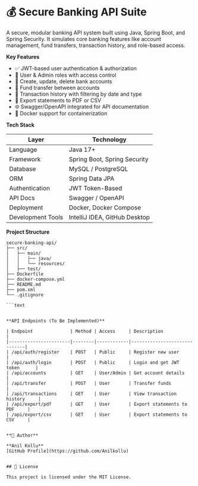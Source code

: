 # 💰 Secure Banking API Suite
A secure, modular banking API system built using Java, Spring Boot, and Spring Security. It simulates core banking features like account management, fund transfers, transaction history, and role-based access.

**Key Features**
- ✅ JWT-based user authentication & authorization
- 👤 User & Admin roles with access control
- 🏦 Create, update, delete bank accounts
- 🔁 Fund transfer between accounts
- 📜 Transaction history with filtering by date and type
- 📄 Export statements to PDF or CSV
- 🌐 Swagger/OpenAPI integrated for API documentation
- 🐳 Docker support for containerization


**Tech Stack**

| Layer              | Technology                          |
|-------------------|--------------------------------|
| Language           | Java 17+                        |
| Framework          | Spring Boot, Spring Security   |
| Database           | MySQL / PostgreSQL             |
| ORM                | Spring Data JPA                |
| Authentication     | JWT Token-Based                |
| API Docs           | Swagger / OpenAPI              |
| Deployment         | Docker, Docker Compose         |
| Development Tools  | IntelliJ IDEA, GitHub Desktop  |

**Project Structure**

```text
secure-banking-api/
├── src/
│   ├── main/
│   │   ├── java/
│   │   └── resources/
│   ├── test/
├── Dockerfile
├── docker-compose.yml
├── README.md
├── pom.xml
└── .gitignore

```text


**API Endpoints (To Be Implemented)**

| Endpoint              | Method | Access     | Description                  |
|-----------------------|--------|------------|------------------------------|
| /api/auth/register    | POST   | Public     | Register new user            |
| /api/auth/login       | POST   | Public     | Login and get JWT token      |
| /api/accounts         | GET    | User/Admin | Get account details          |
| /api/transfer         | POST   | User       | Transfer funds               |
| /api/transactions     | GET    | User       | View transaction history     |
| /api/export/pdf       | GET    | User       | Export statements to PDF     |
| /api/export/csv       | GET    | User       | Export statements to CSV     |


**👤 Author**

**Anil Kollu**  
[GitHub Profile](https://github.com/Anilkollu)


## 📃 License

This project is licensed under the MIT License.


